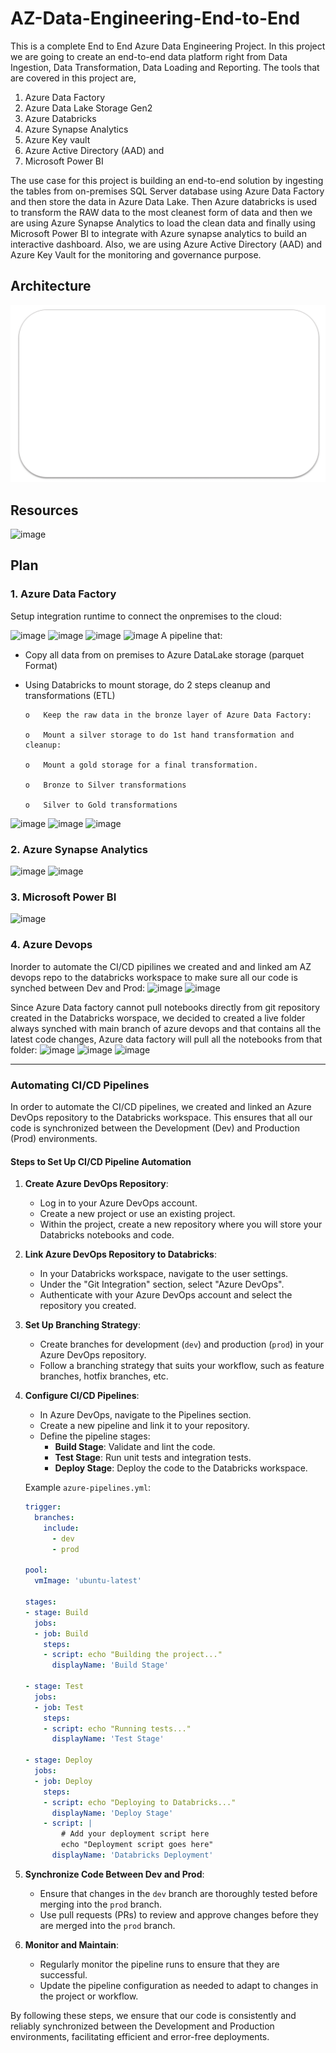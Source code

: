 # AZ-Data-Engineering-End-to-End

This is a complete End to End Azure Data Engineering Project. In this project we are going to create an end-to-end data platform right from Data Ingestion, Data Transformation, Data Loading and Reporting. The tools that are covered in this project are, 
1.	Azure Data Factory 
2.	Azure Data Lake Storage Gen2 
3.	Azure Databricks 
4.	Azure Synapse Analytics 
5.	Azure Key vault 
6.	Azure Active Directory (AAD) and 
7.	Microsoft Power BI
   
The use case for this project is building an end-to-end solution by ingesting the tables from on-premises SQL Server database using Azure Data Factory and then store the data in Azure Data Lake. Then Azure databricks is used to transform the RAW data to the most cleanest form of data and then we are using Azure Synapse Analytics to load the clean data and finally using Microsoft Power BI to integrate with Azure synapse analytics to build an interactive dashboard. 
Also, we are using Azure Active Directory (AAD) and Azure Key Vault for the monitoring and governance purpose.


## Architecture
![image](https://github.com/ThamerAissaoui/AZ-Data-Engineering-End-to-End/blob/main/WORKFLOW.gif)

## Resources
![image](https://github.com/ThamerAissaoui/AZ-Data-Engineering-End-to-End/assets/36975418/4b6b2221-8859-44a1-8cd5-8ff1244a3a8b)

## Plan

### 1.	Azure Data Factory 
Setup integration runtime to connect the onpremises to the cloud:


![image](https://github.com/ThamerAissaoui/AZ-Data-Engineering-End-to-End/assets/36975418/fc810f0a-051d-4c86-915f-65fc7ec8281e)
![image](https://github.com/ThamerAissaoui/AZ-Data-Engineering-End-to-End/assets/36975418/9815ece8-8a5b-40d9-9297-f033a598b09f)
![image](https://github.com/ThamerAissaoui/AZ-Data-Engineering-End-to-End/assets/36975418/1124bc5d-73a6-4182-bdec-46f98655fb50)
![image](https://github.com/ThamerAissaoui/AZ-Data-Engineering-End-to-End/assets/36975418/a944f5ed-bd27-4238-a1cc-527f4ba03e28)
A pipeline that:
-	Copy all data from on premises to Azure DataLake storage (parquet Format)
-	Using Databricks to mount storage, do 2 steps cleanup and transformations (ETL)
  
        o	Keep the raw data in the bronze layer of Azure Data Factory:
   	
        o	Mount a silver storage to do 1st hand transformation and cleanup:
   	
        o	Mount a gold storage for a final transformation.
   	
        o	Bronze to Silver transformations
   	
        o	Silver to Gold transformations

  
![image](https://github.com/ThamerAissaoui/AZ-Data-Engineering-End-to-End/assets/36975418/e742cf19-4da8-4b35-8425-a7904ad5a68c)
![image](https://github.com/ThamerAissaoui/AZ-Data-Engineering-End-to-End/assets/36975418/a0963907-3be2-418d-8ec9-863f19520ffa)
![image](https://github.com/ThamerAissaoui/AZ-Data-Engineering-End-to-End/assets/36975418/7515e95f-a36f-4935-a1b7-39965146423b)

### 2.	Azure Synapse Analytics
![image](https://github.com/ThamerAissaoui/AZ-Data-Engineering-End-to-End/assets/36975418/2c594bd3-fde0-45d5-92bc-5d6c7ad8ea70)
![image](https://github.com/ThamerAissaoui/AZ-Data-Engineering-End-to-End/assets/36975418/aa4cd891-51a8-4859-a98e-1cb1de87b208)

### 3.  Microsoft Power BI
![image](https://github.com/ThamerAissaoui/AZ-Data-Engineering-End-to-End/assets/36975418/bc4d296e-e83d-4600-942d-e2a8d0c95a85)


### 4. Azure Devops
Inorder to automate the CI/CD pipilines we created and and linked am AZ devops repo to the databricks workspace to make sure all our code is synched between Dev and Prod:
![image](https://github.com/user-attachments/assets/139825cb-2bee-4fcd-84fd-f8b5144ebbf1)
![image](https://github.com/user-attachments/assets/3e069d5d-4868-47c2-8d15-dba483fd566e)

Since Azure Data factory cannot pull notebooks directly from git repository created in the Databricks worspace, we decided to created a live folder always synched with main branch of azure devops and that contains all the latest code changes, Azure data factory will pull all the notebooks from that folder:
![image](https://github.com/user-attachments/assets/59d41eb2-1c0f-42a5-a8aa-82cf942193ca)
![image](https://github.com/user-attachments/assets/3b85c545-3867-4571-b41d-30508141e765)
![image](https://github.com/user-attachments/assets/f826d6aa-8818-4389-b7ca-24362fe9f216)


---

### Automating CI/CD Pipelines

In order to automate the CI/CD pipelines, we created and linked an Azure DevOps repository to the Databricks workspace. This ensures that all our code is synchronized between the Development (Dev) and Production (Prod) environments.

#### Steps to Set Up CI/CD Pipeline Automation

1. **Create Azure DevOps Repository**:
   - Log in to your Azure DevOps account.
   - Create a new project or use an existing project.
   - Within the project, create a new repository where you will store your Databricks notebooks and code.

2. **Link Azure DevOps Repository to Databricks**:
   - In your Databricks workspace, navigate to the user settings.
   - Under the "Git Integration" section, select "Azure DevOps".
   - Authenticate with your Azure DevOps account and select the repository you created.

3. **Set Up Branching Strategy**:
   - Create branches for development (`dev`) and production (`prod`) in your Azure DevOps repository.
   - Follow a branching strategy that suits your workflow, such as feature branches, hotfix branches, etc.

4. **Configure CI/CD Pipelines**:
   - In Azure DevOps, navigate to the Pipelines section.
   - Create a new pipeline and link it to your repository.
   - Define the pipeline stages:
     - **Build Stage**: Validate and lint the code.
     - **Test Stage**: Run unit tests and integration tests.
     - **Deploy Stage**: Deploy the code to the Databricks workspace.
   
   Example `azure-pipelines.yml`:

   ```yaml
   trigger:
     branches:
       include:
         - dev
         - prod

   pool:
     vmImage: 'ubuntu-latest'

   stages:
   - stage: Build
     jobs:
     - job: Build
       steps:
       - script: echo "Building the project..."
         displayName: 'Build Stage'

   - stage: Test
     jobs:
     - job: Test
       steps:
       - script: echo "Running tests..."
         displayName: 'Test Stage'

   - stage: Deploy
     jobs:
     - job: Deploy
       steps:
       - script: echo "Deploying to Databricks..."
         displayName: 'Deploy Stage'
       - script: |
           # Add your deployment script here
           echo "Deployment script goes here"
         displayName: 'Databricks Deployment'
   ```

5. **Synchronize Code Between Dev and Prod**:
   - Ensure that changes in the `dev` branch are thoroughly tested before merging into the `prod` branch.
   - Use pull requests (PRs) to review and approve changes before they are merged into the `prod` branch.

6. **Monitor and Maintain**:
   - Regularly monitor the pipeline runs to ensure that they are successful.
   - Update the pipeline configuration as needed to adapt to changes in the project or workflow.

By following these steps, we ensure that our code is consistently and reliably synchronized between the Development and Production environments, facilitating efficient and error-free deployments.



















 
